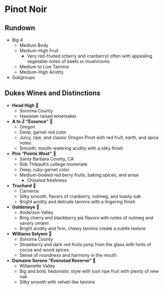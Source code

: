 # Pinot Noir
## Rundown
- Big 4
    - Medium Body
    - Medium-High Fruit
        - Very red-fruited (cherry and cranberry) often with appealing vegetable notes of beets or mushrooms
    - Medium to Low Tannins
    - Medium-High Acidity
- Subgroups

## Dukes Wines and Distinctions
- **Head High** 🍷
    - Sonoma County
    - Hawaiian raised winemaker
- **A to Z “Essence”** 🍷
    - Oregon
    - Deep, garnet red color
    - Juicy, ripe, and classic Oregon Pinot with red fruit, earth, and spice notes
    - Smooth, mouth-watering acidity with a silky finish
- **Piro “Points West”** 🍾
    - Santa Barbara County, CA
    - Rob Thibault’s college roommate
    - Deep, ruby-garnet color
    - Medium-bodied red berry fruits, baking spices, and anise
        - Chiseled freshness
- **Truchard** 🍾
    - Carneros
    - Silky smooth, flavors of cranberry, nutmeg, and toasty oak
    - Bright acidity and delicate tannins with a lingering finish
- **Goldeneye** 🍾
    - Anderson Valley
    - Bing cherry and blackberry pie flavors with notes of nutmeg and savory umami
    - Bright acidity and firm, chewy tannins create a subtle texture 
- **Williams Selyem** 🍾
    - Sonoma County
    - Strawberry and dark red fruits jump from the glass with hints of cocoa and wood spices
    - Sense of roundness and harmony in the mouth
- **Domaine Serene “Evenstad Reserve”** 🍾
    - Willamette Valley
    - Big and bold, hedonistic style with lush ripe fruit with plenty of new oak
    - Silky smooth with velvet-like tannins
